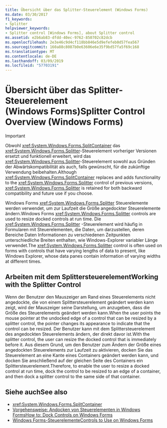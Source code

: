 ```yaml
---
title: Übersicht über das Splitter-Steuerelement (Windows Forms)
ms.date: 03/30/2017
f1_keywords:
- Splitter
helpviewer_keywords:
- Splitter control [Windows Forms], about Splitter control
ms.assetid: e2b6ab83-dfdd-40ec-9762-850702c82dcb
ms.openlocfilehash: 2e3e46c9d4cf118bb846e5d9efefeb0d57fea567
ms.sourcegitcommit: 160a88c8087b0e63606e6e35f9bd57fa5f69c168
ms.translationtype: MT
ms.contentlocale: de-DE
ms.lasthandoff: 03/09/2019
ms.locfileid: "57703191"
---
```

# <a name="splitter-control-overview-windows-forms"></a><span data-ttu-id="17f55-102">Übersicht über das Splitter-Steuerelement (Windows Forms)</span><span class="sxs-lookup"><span data-stu-id="17f55-102">Splitter Control Overview (Windows Forms)</span></span>
> [!IMPORTANT]
>  <span data-ttu-id="17f55-103">Obwohl <xref:System.Windows.Forms.SplitContainer> das <xref:System.Windows.Forms.Splitter>-Steuerelement vorheriger Versionen ersetzt und funktionell erweitert, wird das <xref:System.Windows.Forms.Splitter>-Steuerelement sowohl aus Gründen der Abwärtskompatibilität als auch, falls gewünscht, für die zukünftige Verwendung beibehalten.</span><span class="sxs-lookup"><span data-stu-id="17f55-103">Although <xref:System.Windows.Forms.SplitContainer> replaces and adds functionality to the <xref:System.Windows.Forms.Splitter> control of previous versions, <xref:System.Windows.Forms.Splitter> is retained for both backward compatibility and future use if you choose.</span></span>  
  
 <span data-ttu-id="17f55-104">Windows Forms <xref:System.Windows.Forms.Splitter> Steuerelemente werden verwendet, um zur Laufzeit die Größe angedockter Steuerelemente ändern.</span><span class="sxs-lookup"><span data-stu-id="17f55-104">Windows Forms <xref:System.Windows.Forms.Splitter> controls are used to resize docked controls at run time.</span></span> <span data-ttu-id="17f55-105">Die <xref:System.Windows.Forms.Splitter> -Steuerelement wird häufig in Formularen mit Steuerelementen, die Daten, um darzustellen, deren Bereiche Daten Informationen zu verschiedenen Zeitpunkten unterschiedliche Breiten enthalten, wie Windows-Explorer variabler Länge verwendet.</span><span class="sxs-lookup"><span data-stu-id="17f55-105">The <xref:System.Windows.Forms.Splitter> control is often used on forms with controls that have varying lengths of data to present, like Windows Explorer, whose data panes contain information of varying widths at different times.</span></span>  
  
## <a name="working-with-the-splitter-control"></a><span data-ttu-id="17f55-106">Arbeiten mit dem Splittersteuerelement</span><span class="sxs-lookup"><span data-stu-id="17f55-106">Working with the Splitter Control</span></span>  
 <span data-ttu-id="17f55-107">Wenn der Benutzer den Mauszeiger am Rand eines Steuerelements nicht angedockte, die von einem Splittersteuerelement geändert werden kann zeigt, wird der Mauszeiger seine Darstellung, um anzugeben, dass die Größe des Steuerelements geändert werden kann.</span><span class="sxs-lookup"><span data-stu-id="17f55-107">When the user points the mouse pointer at the undocked edge of a control that can be resized by a splitter control, the pointer changes its appearance to indicate that the control can be resized.</span></span> <span data-ttu-id="17f55-108">Der Benutzer kann mit dem Splittersteuerelement des angedockten Steuerelements ändern, der direkt davor ist.</span><span class="sxs-lookup"><span data-stu-id="17f55-108">With the splitter control, the user can resize the docked control that is immediately before it.</span></span> <span data-ttu-id="17f55-109">Aus diesem Grund, um den Benutzer zum Ändern der Größe eines angedockten Steuerelements zur Laufzeit zu aktivieren, docken Sie das Steuerelement an eine Kante eines Containers geändert werden kann, und docken Sie anschließend auf der gleichen Seite des Containers ein Splittersteuerelement.</span><span class="sxs-lookup"><span data-stu-id="17f55-109">Therefore, to enable the user to resize a docked control at run time, dock the control to be resized to an edge of a container, and then dock a splitter control to the same side of that container.</span></span>  
  
## <a name="see-also"></a><span data-ttu-id="17f55-110">Siehe auch</span><span class="sxs-lookup"><span data-stu-id="17f55-110">See also</span></span>
- <xref:System.Windows.Forms.SplitContainer>
- [<span data-ttu-id="17f55-111">Vorgehensweise: Andocken von Steuerelementen in Windows Forms</span><span class="sxs-lookup"><span data-stu-id="17f55-111">How to: Dock Controls on Windows Forms</span></span>](how-to-dock-controls-on-windows-forms.md)
- [<span data-ttu-id="17f55-112">Windows Forms-Steuerelemente</span><span class="sxs-lookup"><span data-stu-id="17f55-112">Controls to Use on Windows Forms</span></span>](controls-to-use-on-windows-forms.md)
